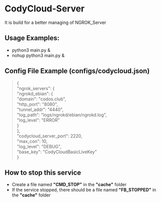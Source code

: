 # CodyCloud-Server
It is build for a better managing of NGROK_Server

## Usage Examples:
* python3 main.py &
* nohup python3 main.py &

## Config File Example (configs/codycloud.json)
>{  
>  "ngrok_servers": {  
>    "ngrokd_ebian": {  
>      "domain": "codos.club",  
>      "http_port": "8080",  
>      "tunnel_addr": "4440",  
>      "log_path": "logs/ngrokd/ebian/ngrokd.log",  
>      "log_level": "ERROR"  
>    }  
>  },  
>  "codycloud_server_port": 2220,  
>  "max_con": 10,  
>  "log_level": "DEBUG",  
>  "base_key": "CodyCloudBasicLiveKey"  
>}  

## How to stop this service
- Create a file named **"CMD_STOP"** in the **"cache"** folder
- If the service stopped, there should be a file named **"FB_STOPPED"** in the **"cache"** folder
